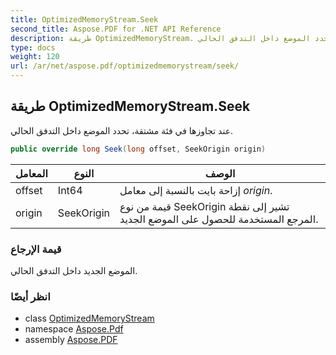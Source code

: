 ```yaml
---
title: OptimizedMemoryStream.Seek
second_title: Aspose.PDF for .NET API Reference
description: طريقة OptimizedMemoryStream. عند تجاوزها في فئة مشتقة، تحدد الموضع داخل التدفق الحالي
type: docs
weight: 120
url: /ar/net/aspose.pdf/optimizedmemorystream/seek/
---
```

## طريقة OptimizedMemoryStream.Seek

عند تجاوزها في فئة مشتقة، تحدد الموضع داخل التدفق الحالي.

```csharp
public override long Seek(long offset, SeekOrigin origin)
```

| المعامل | النوع | الوصف |
| --- | --- | --- |
| offset | Int64 | إزاحة بايت بالنسبة إلى معامل *origin*. |
| origin | SeekOrigin | قيمة من نوع SeekOrigin تشير إلى نقطة المرجع المستخدمة للحصول على الموضع الجديد. |

### قيمة الإرجاع

الموضع الجديد داخل التدفق الحالي.

### انظر أيضًا

* class [OptimizedMemoryStream](../)
* namespace [Aspose.Pdf](../../../aspose.pdf/)
* assembly [Aspose.PDF](../../../)